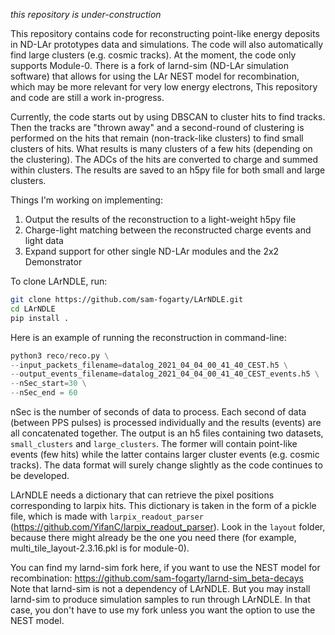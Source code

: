 *this repository is under-construction*

This repository contains code for reconstructing point-like energy deposits in ND-LAr prototypes data and simulations. The code will also automatically find large clusters (e.g. cosmic tracks). At the moment, the code only supports Module-0. There is a fork of larnd-sim (ND-LAr simulation software) that allows for using the LAr NEST model for recombination, which may be more relevant for very low energy electrons, This repository and code are still a work in-progress.

Currently, the code starts out by using DBSCAN to cluster hits to find tracks. Then the tracks are "thrown away" and a second-round of clustering is performed on the hits that remain (non-track-like clusters) to find small clusters of hits. What results is many clusters of a few hits (depending on the clustering). The ADCs of the hits are converted to charge and summed within clusters. The results are saved to an h5py file for both small and large clusters. 

Things I'm working on implementing:
1. Output the results of the reconstruction to a light-weight h5py file
2. Charge-light matching between the reconstructed charge events and light data
3. Expand support for other single ND-LAr modules and the 2x2 Demonstrator

To clone LArNDLE, run:
```bash
git clone https://github.com/sam-fogarty/LArNDLE.git
cd LArNDLE
pip install .
```

Here is an example of running the reconstruction in command-line:

```python
python3 reco/reco.py \
--input_packets_filename=datalog_2021_04_04_00_41_40_CEST.h5 \
--output_events_filename=datalog_2021_04_04_00_41_40_CEST_events.h5 \
--nSec_start=30 \
--nSec_end = 60
```

nSec is the number of seconds of data to process. Each second of data (between PPS pulses) is processed individually and the results (events) are all concatenated together. The output is an h5 files containing two datasets, `small_clusters` and `large_clusters`. The former will contain point-like events (few hits) while the latter contains larger cluster events (e.g. cosmic tracks). The data format will surely change slightly as the code continues to be developed.

LArNDLE needs a dictionary that can retrieve the pixel positions corresponding to larpix hits. This dictionary is taken in the form of a pickle file, which is made with `larpix_readout_parser` (https://github.com/YifanC/larpix_readout_parser). Look in the `layout` folder, because there might already be the one you need there (for example, multi_tile_layout-2.3.16.pkl is for module-0).

You can find my larnd-sim fork here, if you want to use the NEST model for recombination:
https://github.com/sam-fogarty/larnd-sim_beta-decays
Note that larnd-sim is not a dependency of LArNDLE. But you may install larnd-sim to produce simulation samples to run through LArNDLE. In that case, you don't have to use my fork unless you want the option to use the NEST model.
